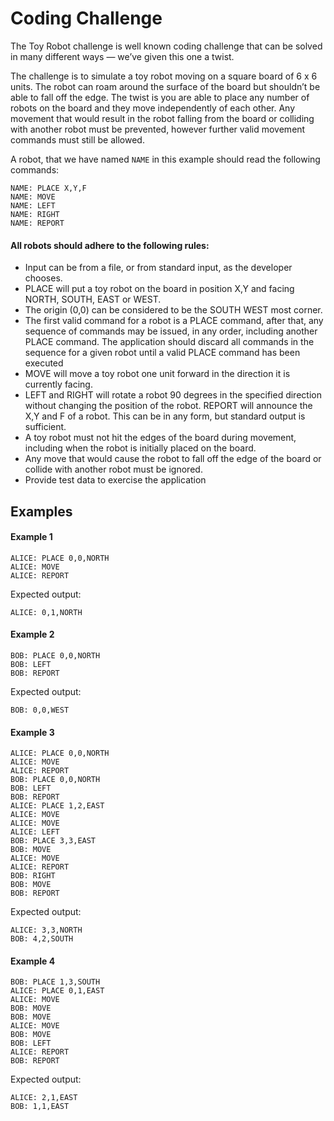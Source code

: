 Coding Challenge
================

The Toy Robot challenge is well known coding challenge that can be solved in many different ways — we’ve given this one a twist.

The challenge is to simulate a toy robot moving on a square board of 6 x 6 units. The robot can roam around the surface of the board but shouldn’t be able to fall off the edge. The twist is you are able to place any number of robots on the board and they move independently of each other. Any movement that would result in the robot falling from the board or colliding with another robot must be prevented, however further valid movement commands must still be allowed.

A robot, that we have named ```NAME``` in this example should read the following commands:

    NAME: PLACE X,Y,F
    NAME: MOVE
    NAME: LEFT
    NAME: RIGHT
    NAME: REPORT


#### All robots should adhere to the following rules:

- Input can be from a file, or from standard input, as the developer chooses.
- PLACE will put a toy robot on the board in position X,Y and facing NORTH, SOUTH, EAST or
WEST.
- The origin (0,0) can be considered to be the SOUTH WEST most corner.
- The first valid command for a robot is a PLACE command, after that, any sequence of commands may be issued, in any order, including another PLACE command. The application should discard all commands in the sequence for a given robot until a valid PLACE command has been executed
- MOVE will move a toy robot one unit forward in the direction it is currently facing.
- LEFT and RIGHT will rotate a robot 90 degrees in the specified direction without changing the position of the robot. REPORT will announce the X,Y and F of a robot. This can be in any form, but standard output is sufficient.
- A toy robot must not hit the edges of the board during movement, including when the robot is initially placed on the board.
- Any move that would cause the robot to fall off the edge of the board or collide with another robot must be ignored.
- Provide test data to exercise the application


Examples
--------
#### Example 1

    ALICE: PLACE 0,0,NORTH
    ALICE: MOVE
    ALICE: REPORT

Expected output:

    ALICE: 0,1,NORTH

#### Example 2

    BOB: PLACE 0,0,NORTH
    BOB: LEFT
    BOB: REPORT

Expected output:

    BOB: 0,0,WEST

#### Example 3

    ALICE: PLACE 0,0,NORTH
    ALICE: MOVE
    ALICE: REPORT
    BOB: PLACE 0,0,NORTH
    BOB: LEFT
    BOB: REPORT
    ALICE: PLACE 1,2,EAST
    ALICE: MOVE
    ALICE: MOVE
    ALICE: LEFT
    BOB: PLACE 3,3,EAST
    BOB: MOVE
    ALICE: MOVE
    ALICE: REPORT
    BOB: RIGHT
    BOB: MOVE
    BOB: REPORT

Expected output:

    ALICE: 3,3,NORTH
    BOB: 4,2,SOUTH

#### Example 4

    BOB: PLACE 1,3,SOUTH
    ALICE: PLACE 0,1,EAST
    ALICE: MOVE
    BOB: MOVE
    BOB: MOVE
    ALICE: MOVE
    BOB: MOVE
    BOB: LEFT
    ALICE: REPORT
    BOB: REPORT

Expected output:

    ALICE: 2,1,EAST
    BOB: 1,1,EAST

